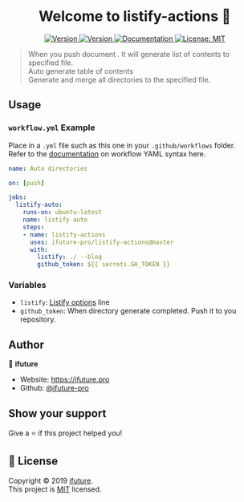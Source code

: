 <h1 align="center">Welcome to listify-actions 👋</h1>
<p align="center">
    <a href="https://github.com/ifuture-pro/listify-actions/actions" target="_blank">
    <img alt="Version" src="https://github.com/ifuture-pro/listify-actions/workflows/Build%20Test/badge.svg">
  </a>
  <a href="https://www.npmjs.com/package/@ifuture/listify" target="_blank">
    <img alt="Version" src="https://img.shields.io/npm/v/@ifuture/listify.svg">
  </a>
  <a href="https://github.com/ifuture-pro/listify#readme" target="_blank">
    <img alt="Documentation" src="https://img.shields.io/badge/documentation-yes-brightgreen.svg" />
  </a>
  <a href="https://github.com/ifuture-pro/listify/blob/master/LICENSE" target="_blank">
    <img alt="License: MIT" src="https://img.shields.io/github/license/ifuture-pro/listify" />
  </a>
</p>

> When you push document . It will generate list of contents to specified file.  
> Auto generate table of contents  
> Generate and merge all directories to the specified file.

## Usage

### `workflow.yml` Example
Place in a `.yml` file such as this one in your `.github/workflows` folder.   
Refer to the [documentation](https://help.github.com/en/actions/automating-your-workflow-with-github-actions/workflow-syntax-for-github-actions) on workflow YAML syntax here.

```yaml
name: Auto directories

on: [push]

jobs:
  listify-auto:
    runs-on: ubuntu-latest
    name: listify auto
    steps:
    - name: listify-actions
      uses: ifuture-pro/listify-actions@master
      with:
        listify: ./ --blog
        github_token: ${{ secrets.GH_TOKEN }}

```

### Variables
* `listify`: [Listify options](https://github.com/ifuture-pro/listify#usage) line
* `github_token`: When directory generate completed. Push it to you repository.




## Author

👤 **ifuture**

* Website: https://ifuture.pro
* Github: [@ifuture-pro](https://github.com/ifuture-pro)

## Show your support

Give a ⭐️ if this project helped you!

## 📝 License

Copyright © 2019 [ifuture](https://github.com/ifuture-pro).<br />
This project is [MIT](https://github.com/ifuture-pro/listify/blob/master/LICENSE) licensed.
